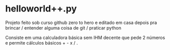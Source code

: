 # helloworld++.py
Projeto feito sob curso github zero to hero e editado em casa depois pra brincar / entender alguma coisa de git / praticar python

Consiste em uma calculadora básica sem IHM decente que pede 2 números e permite cálculos básicos + - x / .
